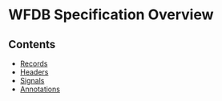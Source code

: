 # WFDB Specification Overview

## Contents

- [Records](./RECORDS.md)
- [Headers](./HEADERS.md)
- [Signals](./SIGNALS.md)
- [Annotations](./ANNOTATIONS.md)
